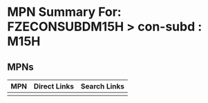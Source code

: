 



# MPN Summary For: FZECONSUBDM15H > con-subd : M15H

## MPNs
  

|MPN|Direct Links|Search Links|
| :--- | :--- | :--- |
||||
